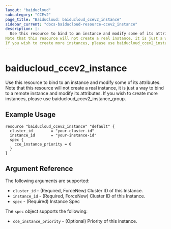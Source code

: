 ```yaml
---
layout: "baiducloud"
subcategory: "CCEv2"
page_title: "BaiduCloud: baiducloud_ccev2_instance"
sidebar_current: "docs-baiducloud-resource-ccev2_instance"
description: |-
  Use this resource to bind to an instance and modify some of its attributes.
Note that this resource will not create a real instance, it is just a way to bind to a remote instance and modify its attributes.
If you wish to create more instances, please use baiducloud_ccev2_instance_group.
---
```


# baiducloud_ccev2_instance

Use this resource to bind to an instance and modify some of its attributes.
Note that this resource will not create a real instance, it is just a way to bind to a remote instance and modify its attributes.
If you wish to create more instances, please use baiducloud_ccev2_instance_group.

## Example Usage

```hcl
resource "baiducloud_ccev2_instance" "default" {
  cluster_id        = "your-cluster-id"
  instance_id       = "your-instance-id"
  spec {
    cce_instance_priority = 0
  }
}
```

## Argument Reference

The following arguments are supported:

* `cluster_id` - (Required, ForceNew) Cluster ID of this Instance.
* `instance_id` - (Required, ForceNew) Cluster ID of this Instance.
* `spec` - (Required) Instance Spec

The `spec` object supports the following:

* `cce_instance_priority` - (Optional) Priority of this instance.


